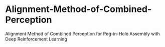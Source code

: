 # Alignment-Method-of-Combined-Perception
Alignment Method of Combined Perception for Peg-in-Hole Assembly with Deep Reinforcement Learning
